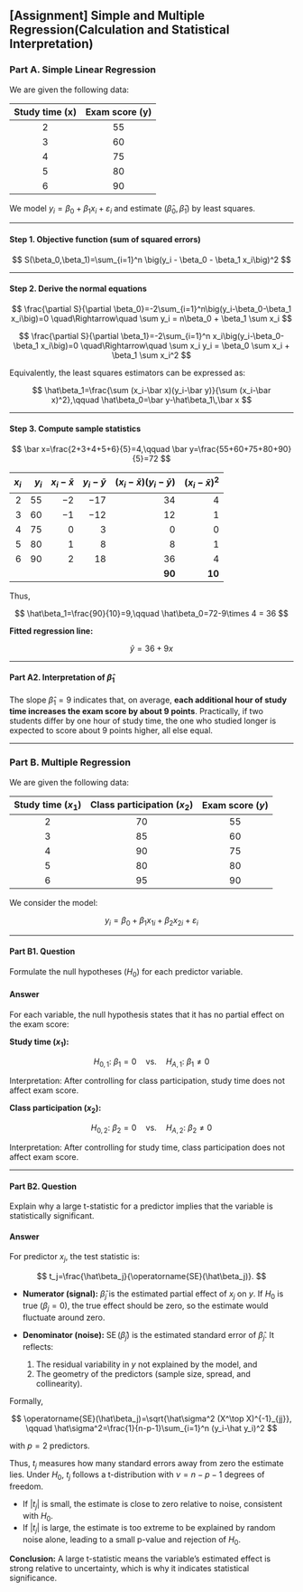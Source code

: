 ## [Assignment] Simple and Multiple Regression(Calculation and Statistical Interpretation)

### Part A. Simple Linear Regression

We are given the following data:

| Study time (x) | Exam score (y) |
|:---:|:---:|
| 2 | 55 |
| 3 | 60 |
| 4 | 75 |
| 5 | 80 |
| 6 | 90 |

We model $y_i = \beta_0 + \beta_1 x_i + \varepsilon_i$ and estimate $(\hat\beta_0,\hat\beta_1)$ by least squares.

---

#### Step 1. Objective function (sum of squared errors)

$$
S(\beta_0,\beta_1)=\sum_{i=1}^n \big(y_i - \beta_0 - \beta_1 x_i\big)^2
$$

---

#### Step 2. Derive the normal equations

$$
\frac{\partial S}{\partial \beta_0}=-2\sum_{i=1}^n\big(y_i-\beta_0-\beta_1 x_i\big)=0
\quad\Rightarrow\quad
\sum y_i = n\beta_0 + \beta_1 \sum x_i
$$

$$
\frac{\partial S}{\partial \beta_1}=-2\sum_{i=1}^n x_i\big(y_i-\beta_0-\beta_1 x_i\big)=0
\quad\Rightarrow\quad
\sum x_i y_i = \beta_0 \sum x_i + \beta_1 \sum x_i^2
$$

Equivalently, the least squares estimators can be expressed as:

$$
\hat\beta_1=\frac{\sum (x_i-\bar x)(y_i-\bar y)}{\sum (x_i-\bar x)^2},\qquad
\hat\beta_0=\bar y-\hat\beta_1\,\bar x
$$

---

#### Step 3. Compute sample statistics

$$
\bar x=\frac{2+3+4+5+6}{5}=4,\qquad
\bar y=\frac{55+60+75+80+90}{5}=72
$$

| $x_i$ | $y_i$ | $x_i-\bar x$ | $y_i-\bar y$ | $(x_i-\bar x)(y_i-\bar y)$ | $(x_i-\bar x)^2$ |
|---:|---:|---:|---:|---:|---:|
| 2 | 55 | −2 | −17 | 34 | 4 |
| 3 | 60 | −1 | −12 | 12 | 1 |
| 4 | 75 | 0 | 3 | 0 | 0 |
| 5 | 80 | 1 | 8 | 8 | 1 |
| 6 | 90 | 2 | 18 | 36 | 4 |
|   |   |   |   | **90** | **10** |

Thus,

$$
\hat\beta_1=\frac{90}{10}=9,\qquad
\hat\beta_0=72-9\times 4 = 36
$$

**Fitted regression line:**

$$
\hat y = 36 + 9x
$$

---

#### Part A2. Interpretation of $\hat\beta_1$

The slope $\hat\beta_1=9$ indicates that, on average, **each additional hour of study time increases the exam score by about 9 points**. Practically, if two students differ by one hour of study time, the one who studied longer is expected to score about 9 points higher, all else equal.

---

### Part B. Multiple Regression

We are given the following data:

| Study time ($x_1$) | Class participation ($x_2$) | Exam score ($y$) |
|:---:|:---:|:---:|
| 2 | 70 | 55 |
| 3 | 85 | 60 |
| 4 | 90 | 75 |
| 5 | 80 | 80 |
| 6 | 95 | 90 |

We consider the model:

$$
y_i = \beta_0 + \beta_1 x_{1i} + \beta_2 x_{2i} + \varepsilon_i
$$

---

#### Part B1. Question
Formulate the null hypotheses ($H_0$) for each predictor variable.  

#### Answer
For each variable, the null hypothesis states that it has no partial effect on the exam score:

**Study time ($x_1$):**

$$
H_{0,1}:\ \beta_1=0 \quad \text{vs.} \quad H_{A,1}:\ \beta_1\neq 0
$$

Interpretation: After controlling for class participation, study time does not affect exam score.

**Class participation ($x_2$):**

$$
H_{0,2}:\ \beta_2=0 \quad \text{vs.} \quad H_{A,2}:\ \beta_2\neq 0
$$

Interpretation: After controlling for study time, class participation does not affect exam score.

---

#### Part B2. Question
Explain why a large t-statistic for a predictor implies that the variable is statistically significant.  

#### Answer
For predictor $x_j$, the test statistic is:

$$
t_j=\frac{\hat\beta_j}{\operatorname{SE}(\hat\beta_j)}.
$$

- **Numerator (signal):** $\hat\beta_j$ is the estimated partial effect of $x_j$ on $y$. If $H_0$ is true ($\beta_j=0$), the true effect should be zero, so the estimate would fluctuate around zero.

- **Denominator (noise):** $\operatorname{SE}(\hat\beta_j)$ is the estimated standard error of $\hat\beta_j$. It reflects:
  1. The residual variability in $y$ not explained by the model, and  
  2. The geometry of the predictors (sample size, spread, and collinearity).  

Formally,

$$
\operatorname{SE}(\hat\beta_j)=\sqrt{\hat\sigma^2 (X^\top X)^{-1}_{jj}}, 
\qquad 
\hat\sigma^2=\frac{1}{n-p-1}\sum_{i=1}^n (y_i-\hat y_i)^2
$$

with $p=2$ predictors.

Thus, $t_j$ measures how many standard errors away from zero the estimate lies. Under $H_0$, $t_j$ follows a t-distribution with $\nu=n-p-1$ degrees of freedom.

- If $|t_j|$ is small, the estimate is close to zero relative to noise, consistent with $H_0$.
- If $|t_j|$ is large, the estimate is too extreme to be explained by random noise alone, leading to a small p-value and rejection of $H_0$.

**Conclusion:** A large t-statistic means the variable’s estimated effect is strong relative to uncertainty, which is why it indicates statistical significance.
